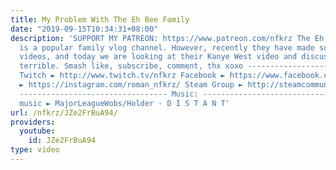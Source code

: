 ```yaml
---
title: My Problem With The Eh Bee Family
date: "2019-09-15T10:34:31+08:00"
description: 'SUPPORT MY PATREON: https://www.patreon.com/nfkrz The Eh Bee Family
  is a popular family vlog channel. However, recently they have made some opinionated
  videos, and today we are looking at their Kanye West video and discussing why it''s
  terrible. Smash like, subscribe, comment, thx xoxo ---------------------------------
  Twitch ► http://www.twitch.tv/nfkrz Facebook ► https://www.facebook.com/NFKRZ1 Instagram
  ► https://instagram.com/roman_nfkrz/ Steam Group ► http://steamcommunity.com/groups/nfkrzgroup
  --------------------------------- Music: --------------------------------- Outro
  music ► MajorLeagueWobs/Holder - D I S T A N T'
url: /nfkrz/JZe2FrBuA94/
providers:
  youtube:
    id: JZe2FrBuA94
type: video
---
```

